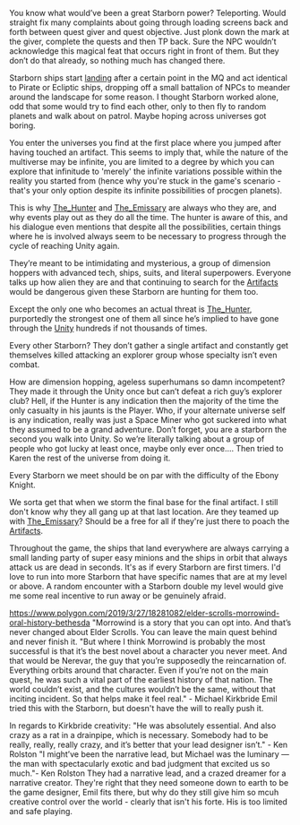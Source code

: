 You know what would’ve been a great Starborn power? Teleporting.
Would straight fix many complaints about going through loading screens back and forth between quest giver and quest objective. Just plonk down the mark at the giver, complete the quests and then TP back. Sure the NPC wouldn’t acknowledge this magical feat that occurs right in front of them. But they don’t do that already, so nothing much has changed there.

Starborn ships start [landing](Random_Encounters.md) after a certain point in the MQ and act identical to Pirate or Ecliptic ships, dropping off a small battalion of NPCs to meander around the landscape for some reason. I thought Starborn worked alone, odd that some would try to find each other, only to then fly to random planets and walk about on patrol. Maybe hoping across universes got boring.

You enter the universes you find at the first place where you jumped after having touched an artifact. This seems to imply that, while the nature of the multiverse may be infinite, you are limited to a degree by which you can explore that infinitude to 'merely' the infinite variations possible within the reality you started from (hence why you're stuck in the game's scenario - that's your only option despite its infinite possibilities of procgen planets). 

This is why [The_Hunter](The_Hunter.md) and [The_Emissary](The_Emissary.md) are always who they are, and why events play out as they do all the time. The hunter is aware of this, and his dialogue even mentions that despite all the possibilities, certain things where he is involved always seem to be necessary to progress through the cycle of reaching Unity again.

They’re meant to be intimidating and mysterious, a group of dimension hoppers with advanced tech, ships, suits, and literal superpowers. Everyone talks up how alien they are and that continuing to search for the [Artifacts](Artifacts.md) would be dangerous given these Starborn are hunting for them too.

Except the only one who becomes an actual threat is [The_Hunter](The_Hunter.md), purportedly the strongest one of them all since he’s implied to have gone through the [Unity](Unity.md) hundreds if not thousands of times. 

Every other Starborn? They don’t gather a single artifact and constantly get themselves killed attacking an explorer group whose specialty isn’t even combat.

How are dimension hopping, ageless superhumans so damn incompetent? They made it through the Unity once but can’t defeat a rich guy’s explorer club? Hell, if the Hunter is any indication then the majority of the time the only casualty in his jaunts is the Player. Who, if your alternate universe self is any indication, really was just a Space Miner who got suckered into what they assumed to be a grand adventure.
	Don’t forget, you are a starborn the second you walk into Unity. So we’re literally talking about a group of people who got lucky at least once, maybe only ever once…. Then tried to Karen the rest of the universe from doing it.

Every Starborn we meet should be on par with the difficulty of the Ebony Knight.

We sorta get that when we storm the final base for the final artifact. I still don't know why they all gang up at that last location. Are they teamed up with [The_Emissary](The_Emissary.md)? Should be a free for all if they're just there to poach the [Artifacts](Artifacts.md).

Throughout the game, the ships that land everywhere are always carrying a small landing party of super easy minions and the ships in orbit that always attack us are dead in seconds. It's as if every Starborn are first timers. I'd love to run into more Starborn that have specific names that are at my level or above. A random encounter with a Starborn double my level would give me some real incentive to run away or be genuinely afraid. 

https://www.polygon.com/2019/3/27/18281082/elder-scrolls-morrowind-oral-history-bethesda
"Morrowind is a story that you can opt into. And that’s never changed about Elder Scrolls. You can leave the main quest behind and never finish it. "But where I think Morrowind is probably the most successful is that it’s the best novel about a character you never meet. And that would be Nerevar, the guy that you’re supposedly the reincarnation of. Everything orbits around that character. Even if you’re not on the main quest, he was such a vital part of the earliest history of that nation. The world couldn’t exist, and the cultures wouldn’t be the same, without that inciting incident. So that helps make it feel real." - Michael Kirkbride
	Emil tried this with the Starborn, but doesn't have the will to really push it.

In regards to Kirkbride creativity: "He was absolutely essential. And also crazy as a rat in a drainpipe, which is necessary. Somebody had to be really, really, really crazy, and it’s better that your lead designer isn’t." - Ken Rolston
"I might’ve been the narrative lead, but Michael was the luminary — the man with spectacularly exotic and bad judgment that excited us so much."- Ken Rolston
	They had a narrative lead, and a crazed dreamer for a narrative creator. They're right that they need someone down to earth to be the game designer, Emil fits there, but why do they still give him so mcuh creative control over the world - clearly that isn't his forte. His is too limited and safe playing.